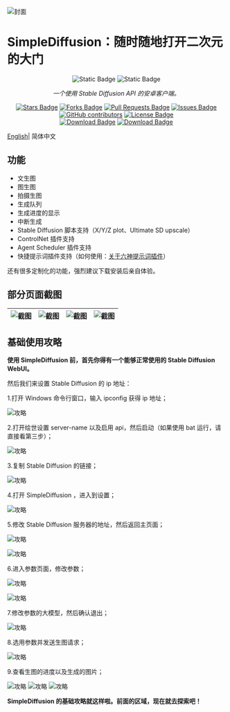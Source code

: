 ![封面][img_sd_part]

# SimpleDiffusion：随时随地打开二次元的大门

<div align="center">
<img src="https://img.shields.io/badge/Android-gray?style=for-the-badge&logo=android" alt="Static Badge"/>
<img src="https://img.shields.io/badge/jetpack_compose-gray?style=for-the-badge&logo=jetpackcompose" alt="Static Badge"/>
<br>

<i>一个使用 Stable Diffusion API 的安卓客户端。</i>

<a href="https://github.com/TopSea/SimpleDiffusion/stargazers"><img src="https://img.shields.io/github/stars/TopSea/SimpleDiffusion" alt="Stars Badge"/></a>
<a href="https://github.com/TopSea/SimpleDiffusion/network/members"><img src="https://img.shields.io/github/forks/TopSea/SimpleDiffusion" alt="Forks Badge"/></a>
<a href="https://github.com/TopSea/SimpleDiffusion/pulls"><img src="https://img.shields.io/github/issues-pr/TopSea/SimpleDiffusion" alt="Pull Requests Badge"/></a>
<a href="https://github.com/TopSea/SimpleDiffusion/issues"><img src="https://img.shields.io/github/issues/TopSea/SimpleDiffusion" alt="Issues Badge"/></a>
<a href="https://github.com/TopSea/SimpleDiffusion/graphs/contributors"><img alt="GitHub contributors" src="https://img.shields.io/github/contributors/TopSea/SimpleDiffusion?color=2b9348"></a>
<a href="https://github.com/TopSea/SimpleDiffusion/blob/master/LICENSE"><img src="https://img.shields.io/github/license/TopSea/SimpleDiffusion?color=2b9348" alt="License Badge"/></a>
<br>
<a href="https://github.com/TopSea/SimpleDiffusion/releases"><img src="https://img.shields.io/github/downloads/TopSea/SimpleDiffusion/total" alt="Download Badge"/></a>
<a href="https://play.google.com/store/apps/details?id=top.topsea.simplediffusion"><img src="https://img.shields.io/badge/google_play-gray?style=for-the-badge&logo=googleplay" alt="Download Badge"/></a>

</div>

[English](./docs/README_EN.md)| 简体中文

## 功能

* 文生图
* 图生图
* 拍摄生图
* 生成队列
* 生成进度的显示
* 中断生成
* Stable Diffusion 脚本支持（X/Y/Z plot、Ultimate SD upscale）
* ControlNet 插件支持
* Agent Scheduler 插件支持
* 快捷提示词插件支持（如何使用：[关于六神提示词插件](./docs/About_Prompt.md)）

还有很多定制化的功能，强烈建议下载安装后亲自体验。

## 部分页面截图

| ![截图][screen_1] | ![截图][screen_2] | ![截图][screen_3] | ![截图][screen_4] |
| ----------------- | ----------------- | ----------------- | ----------------- |

## 基础使用攻略

**使用 SimpleDiffusion 前，首先你得有一个能够正常使用的 Stable Diffusion WebUI。**

然后我们来设置 Stable Diffusion 的 ip 地址：

1.打开 Windows 命令行窗口，输入 ipconfig 获得 ip 地址；

![攻略][how_to_use_1]

2.打开绘世设置 server-name 以及启用 api，然后启动（如果使用 bat 运行，请直接看第三步）；

![攻略][how_to_use_2]

3.复制 Stable Diffusion 的链接；

![攻略][how_to_use_3]

4.打开 SimpleDiffusion ，进入到设置；

![攻略][how_to_use_4]

5.修改 Stable Diffusion 服务器的地址，然后返回主页面；

![攻略][how_to_use_5]

![攻略][how_to_use_6]

6.进入参数页面，修改参数；

![攻略][how_to_use_7]

![攻略][how_to_use_8]

7.修改参数的大模型，然后确认退出；

![攻略][how_to_use_9]

8.选用参数并发送生图请求；

![攻略][how_to_use_10]

9.查看生图的进度以及生成的图片；

![攻略][how_to_use_11]
![攻略][how_to_use_12]
![攻略][how_to_use_13]

**SimpleDiffusion 的基础攻略就这样啦。前面的区域，现在就去探索吧！**

[img_sd_part]: ./docs/image/Simple_Diffusion_part.jpg
[screen_1]: ./docs/image/screen1.jpg
[screen_2]: ./docs/image/screen2.jpg
[screen_3]: ./docs/image/screen3.jpg
[screen_4]: ./docs/image/screen4.jpg
[how_to_use_1]: ./docs/image/1.png
[how_to_use_2]: ./docs/image/2.png
[how_to_use_3]: ./docs/image/3.png
[how_to_use_4]: ./docs/image/4.png
[how_to_use_5]: ./docs/image/5.png
[how_to_use_6]: ./docs/image/6.png
[how_to_use_7]: ./docs/image/7.png
[how_to_use_8]: ./docs/image/8.png
[how_to_use_9]: ./docs/image/9.png
[how_to_use_10]: ./docs/image/10.png
[how_to_use_11]: ./docs/image/11.png
[how_to_use_12]: ./docs/image/12.png
[how_to_use_13]: ./docs/image/13.png
